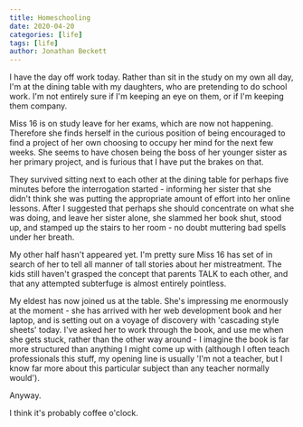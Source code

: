 ```yaml
---
title: Homeschooling
date: 2020-04-20
categories: [life]
tags: [life]
author: Jonathan Beckett
---
```


I have the day off work today. Rather than sit in the study on my own all day, I'm at the dining table with my daughters, who are pretending to do school work. I'm not entirely sure if I'm keeping an eye on them, or if I'm keeping them company.

Miss 16 is on study leave for her exams, which are now not happening. Therefore she finds herself in the curious position of being encouraged to find a project of her own choosing to occupy her mind for the next few weeks. She seems to have chosen being the boss of her younger sister as her primary project, and is furious that I have put the brakes on that.

They survived sitting next to each other at the dining table for perhaps five minutes before the interrogation started - informing her sister that she didn't think she was putting the appropriate amount of effort into her online lessons. After I suggested that perhaps she should concentrate on what she was doing, and leave her sister alone, she slammed her book shut, stood up, and stamped up the stairs to her room - no doubt muttering bad spells under her breath.

My other half hasn't appeared yet. I'm pretty sure Miss 16 has set of in search of her to tell all manner of tall stories about her mistreatment. The kids still haven't grasped the concept that parents TALK to each other, and that any attempted subterfuge is almost entirely pointless.

My eldest has now joined us at the table. She's impressing me enormously at the moment - she has arrived with her web development book and her laptop, and is setting out on a voyage of discovery with 'cascading style sheets' today. I've asked her to work through the book, and use me when she gets stuck, rather than the other way around - I imagine the book is far more structured than anything I might come up with (although I often teach professionals this stuff, my opening line is usually 'I'm not a teacher, but I know far more about this particular subject than any teacher normally would').

Anyway.

I think it's probably coffee o'clock.
